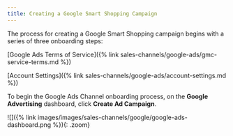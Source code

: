 ```yaml
---
title: Creating a Google Smart Shopping Campaign
---
```



The process for creating a Google Smart Shopping campaign begins with a series of three onboarding steps:

[Google Ads Terms of Service]({% link sales-channels/google-ads/gmc-service-terms.md %})

[Account Settings]({% link sales-channels/google-ads/account-settings.md %})

To begin the Google Ads Channel onboarding process, on the **Google Advertising** dashboard, click **Create Ad Campaign**.

![]({% link images/images/sales-channels/google/google-ads-dashboard.png %}){: .zoom}
